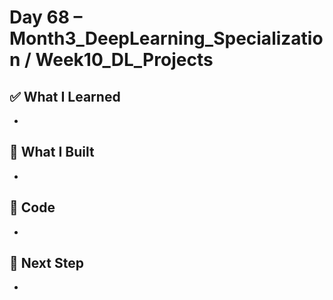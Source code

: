 # Day 68 – Month3_DeepLearning_Specialization / Week10_DL_Projects

## ✅ What I Learned
- 

## 🔨 What I Built
- 

## 📂 Code
- 

## 🎯 Next Step
- 
